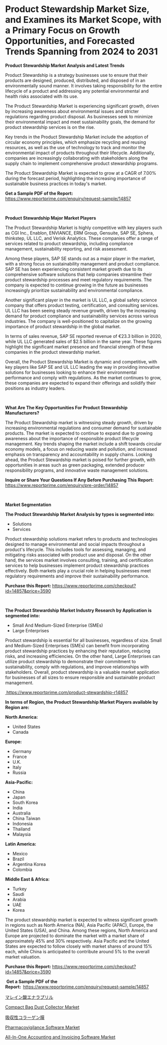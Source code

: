 <p><h1>Product Stewardship Market Size, and Examines its Market Scope, with a Primary Focus on Growth Opportunities, and Forecasted Trends Spanning from 2024 to 2031</h1></p><p><strong>Product Stewardship Market Analysis and Latest Trends</strong></p>
<p><p>Product Stewardship is a strategy businesses use to ensure that their products are designed, produced, distributed, and disposed of in an environmentally sound manner. It involves taking responsibility for the entire lifecycle of a product and addressing any potential environmental and health risks associated with its use.</p><p>The Product Stewardship Market is experiencing significant growth, driven by increasing awareness about environmental issues and stricter regulations regarding product disposal. As businesses seek to minimize their environmental impact and meet sustainability goals, the demand for product stewardship services is on the rise.</p><p>Key trends in the Product Stewardship Market include the adoption of circular economy principles, which emphasize recycling and reusing resources, as well as the use of technology to track and monitor the environmental impact of products throughout their lifecycle. Additionally, companies are increasingly collaborating with stakeholders along the supply chain to implement comprehensive product stewardship programs.</p><p>The Product Stewardship Market is expected to grow at a CAGR of 7.00% during the forecast period, highlighting the increasing importance of sustainable business practices in today's market.</p></p>
<p><strong>Get a Sample PDF of the Report:&nbsp;</strong> <a href="https://www.reportprime.com/enquiry/request-sample/14857">https://www.reportprime.com/enquiry/request-sample/14857</a></p>
<p>&nbsp;</p>
<p><strong>Product Stewardship Major Market Players</strong></p>
<p><p>The Product Stewardship Market is highly competitive with key players such as CGI Inc., Enablon, ENVIANCE, ERM Group, Gensuite, SAP SE, Sphera, thinkstep, UL LLC, and Verisk Analytics. These companies offer a range of services related to product stewardship, including compliance management, sustainability reporting, and risk assessment.</p><p>Among these players, SAP SE stands out as a major player in the market, with a strong focus on sustainability management and product compliance. SAP SE has been experiencing consistent market growth due to its comprehensive software solutions that help companies streamline their product stewardship processes and meet regulatory requirements. The company is expected to continue growing in the future as businesses increasingly prioritize sustainability and environmental compliance.</p><p>Another significant player in the market is UL LLC, a global safety science company that offers product testing, certification, and consulting services. UL LLC has been seeing steady revenue growth, driven by the increasing demand for product compliance and sustainability services across various industries. The company is well-positioned to capitalize on the growing importance of product stewardship in the global market.</p><p>In terms of sales revenue, SAP SE reported revenue of €23.3 billion in 2020, while UL LLC generated sales of $2.5 billion in the same year. These figures highlight the significant market presence and financial strength of these companies in the product stewardship market.</p><p>Overall, the Product Stewardship Market is dynamic and competitive, with key players like SAP SE and UL LLC leading the way in providing innovative solutions for businesses looking to enhance their environmental performance and comply with regulations. As the market continues to grow, these companies are expected to expand their offerings and solidify their positions as industry leaders.</p></p>
<p>&nbsp;</p>
<p><strong>What Are The Key Opportunities For Product Stewardship Manufacturers?</strong></p>
<p><p>The Product Stewardship market is witnessing steady growth, driven by increasing environmental regulations and consumer demand for sustainable products. The market is expected to continue to expand due to growing awareness about the importance of responsible product lifecycle management. Key trends shaping the market include a shift towards circular economy models, a focus on reducing waste and pollution, and increased emphasis on transparency and accountability in supply chains. Looking ahead, the Product Stewardship market is poised for further growth, with opportunities in areas such as green packaging, extended producer responsibility programs, and innovative waste management solutions.</p></p>
<p><strong>Inquire or Share Your Questions If Any Before Purchasing This Report:</strong> <a href="https://www.reportprime.com/enquiry/pre-order/14857">https://www.reportprime.com/enquiry/pre-order/14857</a></p>
<p>&nbsp;</p>
<p><strong>Market Segmentation</strong></p>
<p><strong>The Product Stewardship Market Analysis by types is segmented into:</strong></p>
<p><ul><li>Solutions</li><li>Services</li></ul></p>
<p><p>Product stewardship solutions market refers to products and technologies designed to manage environmental and social impacts throughout a product's lifecycle. This includes tools for assessing, managing, and mitigating risks associated with product use and disposal. On the other hand, the services market involves consulting, training, and certification services to help businesses implement product stewardship practices effectively. Both markets play a crucial role in helping businesses meet regulatory requirements and improve their sustainability performance.</p></p>
<p><strong>Purchase this Report:&nbsp;</strong><a href="https://www.reportprime.com/checkout?id=14857&price=3590">https://www.reportprime.com/checkout?id=14857&price=3590</a></p>
<p>&nbsp;</p>
<p><strong>The Product Stewardship Market Industry Research by Application is segmented into:</strong></p>
<p><ul><li>Small And Medium-Sized Enterprise (SMEs)</li><li>Large Enterprises</li></ul></p>
<p><p>Product stewardship is essential for all businesses, regardless of size. Small and Medium-Sized Enterprises (SMEs) can benefit from incorporating product stewardship practices by enhancing their reputation, reducing risks, and increasing efficiencies. On the other hand, Large Enterprises can utilize product stewardship to demonstrate their commitment to sustainability, comply with regulations, and improve relationships with stakeholders. Overall, product stewardship is a valuable market application for businesses of all sizes to ensure responsible and sustainable product management.</p></p>
<p><a href="https://www.reportprime.com/product-stewardship-r14857">&nbsp;https://www.reportprime.com/product-stewardship-r14857</a></p>
<p><strong>In terms of Region, the Product Stewardship Market Players available by Region are:</strong></p>
<p>
    <p> <strong> North America: </strong>
        <ul>
            <li>United States</li>
            <li>Canada</li>
        </ul>
        </p> 
    <p> <strong> Europe: </strong>
        <ul>
            <li>Germany</li>
            <li>France</li>
            <li>U.K.</li>
            <li>Italy</li>
            <li>Russia</li>
        </ul>
        </p> 
    <p> <strong> Asia-Pacific: </strong>
        <ul>
            <li>China</li>
            <li>Japan</li>
            <li>South Korea</li>
            <li>India</li>
            <li>Australia</li>
            <li>China Taiwan</li>
            <li>Indonesia</li>
            <li>Thailand</li>
            <li>Malaysia</li>
        </ul>
        </p> 
    <p> <strong> Latin America: </strong>
        <ul>
            <li>Mexico</li>
            <li>Brazil</li>
            <li>Argentina Korea</li>
            <li>Colombia</li>
        </ul>
        </p> 
    <p> <strong> Middle East & Africa: </strong>
        <ul>
            <li>Turkey</li>
            <li>Saudi</li>
            <li>Arabia</li>
            <li>UAE</li>
            <li>Korea</li>
        </ul>
    </p>
    </p>
<p><p>The product stewardship market is expected to witness significant growth in regions such as North America (NA), Asia Pacific (APAC), Europe, the United States (USA), and China. Among these regions, North America and Europe are projected to dominate the market with a market share of approximately 45% and 30% respectively. Asia Pacific and the United States are expected to follow closely with market shares of around 15% each, while China is anticipated to contribute around 5% to the overall market valuation.</p></p>
<p><strong>Purchase this Report: </strong><a href="https://www.reportprime.com/checkout?id=14857&price=3590">https://www.reportprime.com/checkout?id=14857&price=3590</a></p>
<p>&nbsp;<strong>Get a Sample PDF of the Report:&nbsp;&nbsp;</strong><a href="https://www.reportprime.com/enquiry/request-sample/14857">https://www.reportprime.com/enquiry/request-sample/14857</a></p>
<p><strong></strong></p>
<p><p><a href="https://medium.com/@stevencornish04/%E3%82%A8%E3%83%8A%E3%83%A9%E3%83%97%E3%83%AA%E3%83%AB%E3%83%9E%E3%83%AC%E3%83%BC%E3%83%88%E5%B8%82%E5%A0%B4%E3%81%AE%E3%83%88%E3%83%AC%E3%83%B3%E3%83%89-%E3%82%A8%E3%83%8A%E3%83%A9%E3%83%97%E3%83%AA%E3%83%AB%E3%83%9E%E3%83%AC%E3%83%BC%E3%83%88%E5%B8%82%E5%A0%B4%E3%81%AE%E3%82%A4%E3%83%B3%E3%82%B5%E3%82%A4%E3%83%88%E3%81%A8%E4%BA%88%E6%B8%AC%E5%88%86%E6%9E%90%E3%81%AB%E7%84%A6%E7%82%B9%E3%82%92%E5%BD%93%E3%81%A6%E3%82%8B-2024%E5%B9%B4-2031%E5%B9%B4-739f98a11e47">マレイン酸エナラプリル</a></p><p><a href="https://medium.com/@carol.alsopr44536/compact-bag-dust-collector-market-size-is-growing-at-cagr-of-11-4-81ca2506fd56">Compact Bag Dust Collector Market</a></p><p><a href="https://medium.com/@lorrainethompson10/%E4%B8%8D%E6%BA%B6%E6%80%A7%E3%82%B3%E3%83%A9%E3%83%BC%E3%82%B2%E3%83%B3%E8%86%9C%E7%94%A3%E6%A5%AD%E3%81%AB%E3%81%A4%E3%81%84%E3%81%A6%E3%81%AE%E3%82%A4%E3%83%B3%E3%82%B5%E3%82%A4%E3%83%88-2031%E5%B9%B4%E3%81%BE%E3%81%A7%E3%81%AE%E5%B8%82%E5%A0%B4%E3%81%AE%E8%B2%A1%E5%8B%99%E7%8A%B6%E6%B3%81-%E5%B8%82%E5%A0%B4%E8%A6%8F%E6%A8%A1-%E3%81%8A%E3%82%88%E3%81%B3%E5%8F%8E%E7%9B%8A%E5%88%86%E6%9E%90-e6ab42c47951">吸収性コラーゲン膜</a></p><p><a href="https://github.com/brendafegmorris532/Market-Research-Report-List-1/blob/main/pharmacovigilance-software-market.md">Pharmacovigilance Software Market</a></p><p><a href="https://www.linkedin.com/pulse/all-in-one-accounting-invoicing-software-market-industry-evxde">All-In-One Accounting and Invoicing Software Market</a></p></p>